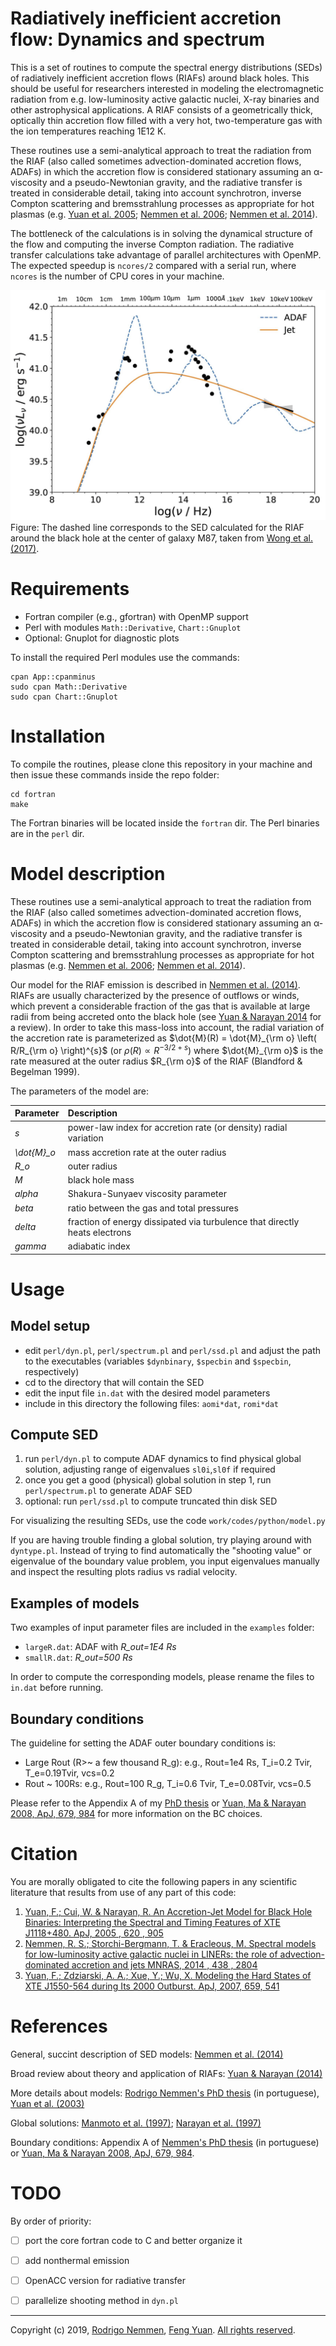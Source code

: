 Radiatively inefficient accretion flow: Dynamics and spectrum
==================================================

This is a set of routines to compute the spectral energy distributions (SEDs) of radiatively inefficient accretion flows (RIAFs) around black holes. This should be useful for researchers interested in modeling the electromagnetic radiation from e.g. low-luminosity active galactic nuclei, X-ray binaries and other astrophysical applications. A RIAF consists of a geometrically thick, optically thin accretion flow filled with a very hot, two-temperature gas with the ion temperatures reaching 1E12 K. 

These routines use a semi-analytical approach to treat the radiation from the RIAF (also called sometimes advection-dominated accretion flows, ADAFs) in which the accretion flow is considered stationary assuming an α-viscosity and a pseudo-Newtonian gravity, and the radiative transfer is treated in considerable detail, taking into account synchrotron, inverse Compton scattering and bremsstrahlung processes as appropriate for hot plasmas (e.g. [Yuan et al. 2005](https://iopscience.iop.org/article/10.1086/427206); [Nemmen et al. 2006](https://iopscience.iop.org/article/10.1086/500571); [Nemmen et al. 2014](https://academic.oup.com/mnras/article/438/4/2804/2907740)).

The bottleneck of the calculations is in solving the dynamical structure of the flow and computing the inverse Compton radiation. The radiative transfer calculations take advantage of parallel architectures with OpenMP. The expected speedup is `ncores/2` compared with a serial run, where `ncores` is the number of CPU cores in your machine.

![The dashed line corresponds to the SED calculated for the RIAF around the black hole at the center of galaxy M87, taken from [Wong et al. (2017)](https://ui.adsabs.harvard.edu/abs/2017ApJ...849L..17W/abstract).](./m87sed.png) 
Figure: The dashed line corresponds to the SED calculated for the RIAF around the black hole at the center of galaxy M87, taken from [Wong et al. (2017)](https://ui.adsabs.harvard.edu/abs/2017ApJ...849L..17W/abstract).

# Requirements

- Fortran compiler (e.g., gfortran) with OpenMP support
- Perl with modules `Math::Derivative`, `Chart::Gnuplot`
- Optional: Gnuplot for diagnostic plots

To install the required Perl modules use the commands:

    cpan App::cpanminus
    sudo cpan Math::Derivative
    sudo cpan Chart::Gnuplot

# Installation

To compile the routines, please clone this repository in your machine and then issue these commands inside the repo folder:

    cd fortran
    make

The Fortran binaries will be located inside the `fortran` dir. The Perl binaries are in the `perl` dir.

# Model description

These routines use a semi-analytical approach to treat the radiation from the RIAF (also called sometimes advection-dominated accretion flows, ADAFs) in which the accretion flow is considered stationary assuming an α-viscosity and a pseudo-Newtonian gravity, and the radiative transfer is treated in considerable detail, taking into account synchrotron, inverse Compton scattering and bremsstrahlung processes as appropriate for hot plasmas (e.g. [Nemmen et al. 2006](https://iopscience.iop.org/article/10.1086/500571); [Nemmen et al. 2014](https://academic.oup.com/mnras/article/438/4/2804/2907740)).

Our model for the RIAF emission is described in [Nemmen et al. (2014)](https://academic.oup.com/mnras/article/438/4/2804/2907740). RIAFs are usually characterized by the presence of outflows or winds, which prevent a considerable fraction of the gas that is available at large radii from being accreted onto the black hole (see [Yuan & Narayan 2014](https://www.annualreviews.org/doi/10.1146/annurev-astro-082812-141003) for a review). In order to take this mass-loss into account, the radial variation of the accretion rate is parameterized as $\dot{M}(R) = \dot{M}_{\rm o} \left( R/R_{\rm o} \right)^{s}$ (or $\rho(R) \propto R^{-3/2+s}$) where $\dot{M}_{\rm o}$ is the rate measured at the outer radius $R_{\rm o}$ of the RIAF (Blandford & Begelman 1999). 

The parameters of the model are:

| Parameter | Description |
|:--|:--|
| *s* | power-law index for accretion rate (or density) radial variation |
| *\dot{M}_o* | mass accretion rate at the outer radius |
| *R_o* | outer radius |
| *M* | black hole mass |
| *alpha* | Shakura-Sunyaev viscosity parameter  |
| *beta* | ratio between the gas and total pressures |
| *delta* | fraction of energy dissipated via turbulence that directly heats electrons |
| *gamma* | adiabatic index |


# Usage

## Model setup

- edit `perl/dyn.pl`, `perl/spectrum.pl` and `perl/ssd.pl` and adjust the path to the executables (variables `$dynbinary`, `$specbin` and `$specbin`, respectively)
- cd to the directory that will contain the SED
- edit the input file `in.dat` with the desired model parameters
- include in this directory the following files: `aomi*dat`, `romi*dat`

## Compute SED

1. run `perl/dyn.pl` to compute ADAF dynamics to find physical global solution, adjusting range of eigenvalues `sl0i`,`sl0f` if required
2. once you get a good (physical) global solution in step 1, run `perl/spectrum.pl` to generate ADAF SED 
3. optional: run `perl/ssd.pl` to compute truncated thin disk SED

For visualizing the resulting SEDs, use the code `work/codes/python/model.py`

If you are having trouble finding a global solution, try playing around with `dyntype.pl`. Instead of trying to find automatically the "shooting value" or eigenvalue of the boundary value problem, you input eigenvalues manually and inspect the resulting plots radius vs radial velocity.

## Examples of models

Two examples of input parameter files are included in the `examples` folder:

- `largeR.dat`: ADAF with *R_out=1E4 Rs*
- `smallR.dat`: *R_out=500 Rs*

In order to compute the corresponding models, please rename the files to `in.dat` before running.
 


## Boundary conditions

The guideline for setting the ADAF outer boundary conditions is:

- Large Rout (R>~ a few thousand R_g): e.g., Rout=1e4 Rs, T_i=0.2 Tvir, T_e=0.19Tvir, vcs=0.2
- Rout ~ 100Rs: e.g., Rout=100 R_g, T_i=0.6 Tvir, T_e=0.08Tvir, vcs=0.5

Please refer to the Appendix A of my [PhD thesis](http://hdl.handle.net/10183/16325) or [Yuan, Ma & Narayan 2008, ApJ, 679, 984](http://iopscience.iop.org/article/10.1086/587484/meta) for more information on the BC choices.


# Citation

You are morally obligated to cite the following papers in any scientific literature that results from use of any part of this code:

1. [Yuan, F.; Cui, W. & Narayan, R. An Accretion-Jet Model for Black Hole Binaries: Interpreting the Spectral and Timing Features of XTE J1118+480. ApJ, 2005 , 620 , 905](https://iopscience.iop.org/article/10.1086/427206)
2. [Nemmen, R. S.; Storchi-Bergmann, T. & Eracleous, M.
Spectral models for low-luminosity active galactic nuclei in LINERs: the role of advection-dominated accretion and jets 
MNRAS, 2014 , 438 , 2804](http://mnras.oxfordjournals.org/content/438/4/2804)
3. [Yuan, F.; Zdziarski, A. A.; Xue, Y.; Wu, X. Modeling the Hard States of XTE J1550-564 during Its 2000 Outburst. ApJ, 2007, 659, 541](https://ui.adsabs.harvard.edu/abs/2007ApJ...659..541Y/abstract)





# References

General, succint description of SED models: [Nemmen et al. (2014)](http://mnras.oxfordjournals.org/content/438/4/2804)

Broad review about theory and application of RIAFs: [Yuan & Narayan (2014)](https://www.annualreviews.org/doi/10.1146/annurev-astro-082812-141003) 

More details about models: [Rodrigo Nemmen's PhD thesis](http://hdl.handle.net/10183/16325) (in portuguese), [Yuan et al. (2003)](http://adsabs.harvard.edu/abs/2003ApJ...598..301Y)

Global solutions: [Manmoto et al. (1997)](http://iopscience.iop.org/article/10.1086/304817/meta); [Narayan et al. (1997)](http://iopscience.iop.org/article/10.1086/303591/meta)

Boundary conditions: Appendix A of [Nemmen's PhD thesis](http://hdl.handle.net/10183/16325) (in portuguese) or [Yuan, Ma & Narayan 2008, ApJ, 679, 984](http://iopscience.iop.org/article/10.1086/587484/meta). 

# TODO 

By order of priority:

- [ ] port the core fortran code to C and better organize it
- [ ] add nonthermal emission
- [ ] OpenACC version for radiative transfer
- [ ] parallelize shooting method in `dyn.pl`


---

Copyright (c) 2019, [Rodrigo Nemmen](http://rodrigonemmen.com), [Feng Yuan](http://center.shao.ac.cn/fyuan/yuan.html).
[All rights reserved](http://opensource.org/licenses/BSD-2-Clause).


